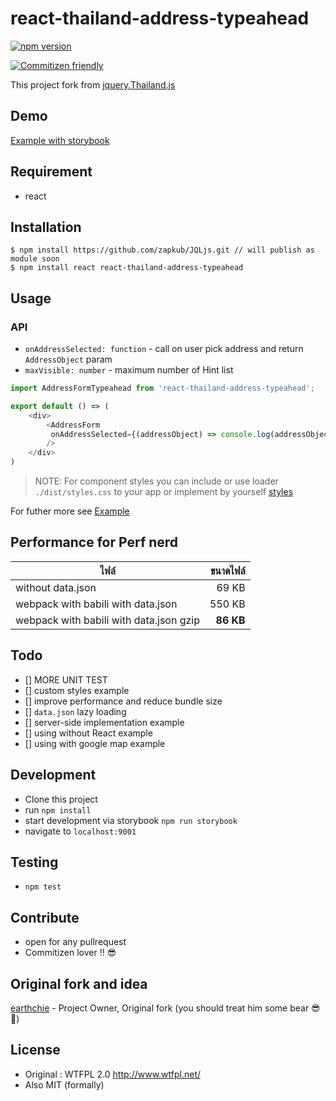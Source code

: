 # react-thailand-address-typeahead
[![npm version](https://badge.fury.io/js/react-thailand-address-typeahead.svg)](https://badge.fury.io/js/react-thailand-address-typeahead)

[![Commitizen friendly](https://img.shields.io/badge/commitizen-friendly-brightgreen.svg)](http://commitizen.github.io/cz-cli/)

This project fork from
[jquery.Thailand.js](https://github.com/earthchie/jquery.Thailand.js)

## Demo
[Example with storybook](http://zapkub.github.io/react-thailand-address)


## Requirement
- react

## Installation
```
$ npm install https://github.com/zapkub/JQLjs.git // will publish as module soon
$ npm install react react-thailand-address-typeahead
```

## Usage

### API
- `onAddressSelected: function` - call on user pick address and return `AddressObject` param
- `maxVisible: number` - maximum number of Hint list


```js
import AddressFormTypeahead from 'react-thailand-address-typeahead';

export default () => (
    <div>
        <AddressForm
         onAddressSelected={(addressObject) => console.log(addressObject)} 
        />
    </div>
)
```



> NOTE: For component styles you can include or use loader `./dist/styles.css` to your app or implement by yourself [styles](./dist/styles.css)

For futher more see [Example](./example/index.js)

## Performance for Perf nerd

| ไฟล์ | ขนาดไฟล์ |
| --- | ---:|
| without data.json | 69 KB 
| webpack with babili with data.json | 550 KB |
| webpack with babili with data.json gzip | **86 KB** |

## Todo
- [] MORE UNIT TEST
- [] custom styles example
- [] improve performance and reduce bundle size
- [] `data.json` lazy loading
- [] server-side implementation example
- [] using without React example
- [] using with google map example

## Development
- Clone this project
- run `npm install`
- start development via storybook `npm run storybook`
- navigate to `localhost:9001`

## Testing
- `npm test`

## Contribute
- open for any pullrequest
- Commitizen lover !! 😎

## Original fork and idea 

[earthchie](https://github.com/earthchie/) - Project Owner, Original fork
(you should treat him some bear 😎🍺)
## License
- Original : WTFPL 2.0 http://www.wtfpl.net/
- Also MIT (formally)
